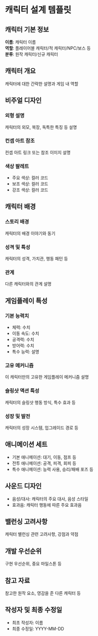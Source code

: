 # 캐릭터 설계 템플릿

## 캐릭터 기본 정보

**이름**: 캐릭터 이름  
**역할**: 플레이어블 캐릭터/적 캐릭터/NPC/보스 등  
**분류**: 원작 캐릭터/신규 캐릭터

## 캐릭터 개요

캐릭터에 대한 간략한 설명과 게임 내 역할

## 비주얼 디자인

### 외형 설명

캐릭터의 외모, 복장, 독특한 특징 등 설명

### 컨셉 아트 참조

컨셉 아트 링크 또는 참조 이미지 설명

### 색상 팔레트

- 주요 색상: 컬러 코드
- 보조 색상: 컬러 코드
- 강조 색상: 컬러 코드

## 캐릭터 배경

### 스토리 배경

캐릭터의 배경 이야기와 동기

### 성격 및 특성

캐릭터의 성격, 가치관, 행동 패턴 등

### 관계

다른 캐릭터와의 관계 설명

## 게임플레이 특성

### 기본 능력치

- 체력: 수치
- 이동 속도: 수치
- 공격력: 수치
- 방어력: 수치
- 특수 능력: 설명

### 고유 메커니즘

이 캐릭터만의 고유한 게임플레이 메커니즘 설명

### 슬링샷 액션 특성

캐릭터의 슬링샷 행동 방식, 특수 효과 등

### 성장 및 발전

캐릭터의 성장 시스템, 업그레이드 경로 등

## 애니메이션 세트

- 기본 애니메이션: 대기, 이동, 점프 등
- 전투 애니메이션: 공격, 피격, 회피 등
- 특수 애니메이션: 능력 사용, 승리/패배 포즈 등

## 사운드 디자인

- 음성/대사: 캐릭터의 주요 대사, 음성 스타일
- 효과음: 캐릭터 행동에 따른 주요 효과음

## 밸런싱 고려사항

캐릭터 밸런싱 관련 고려사항, 강점과 약점

## 개발 우선순위

구현 우선순위, 중요 마일스톤 등

## 참고 자료

참고한 원작 요소, 영감을 준 다른 캐릭터 등

## 작성자 및 최종 수정일

- 최초 작성자: 이름
- 최종 수정일: YYYY-MM-DD
